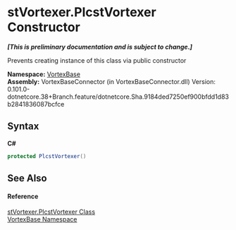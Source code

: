 # stVortexer.PlcstVortexer Constructor 
 _**\[This is preliminary documentation and is subject to change.\]**_

Prevents creating instance of this class via public constructor

**Namespace:**&nbsp;<a href="N_VortexBase.md">VortexBase</a><br />**Assembly:**&nbsp;VortexBaseConnector (in VortexBaseConnector.dll) Version: 0.101.0-dotnetcore.38+Branch.feature/dotnetcore.Sha.9184ded7250ef900bfdd1d83b2841836087bcfce

## Syntax

**C#**<br />
``` C#
protected PlcstVortexer()
```


## See Also


#### Reference
<a href="T_VortexBase_stVortexer_PlcstVortexer.md">stVortexer.PlcstVortexer Class</a><br /><a href="N_VortexBase.md">VortexBase Namespace</a><br />